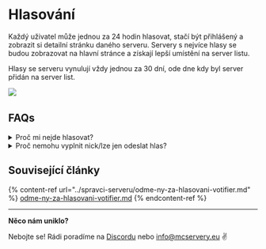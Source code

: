 # Hlasování

Každý uživatel může jednou za 24 hodin hlasovat, stačí být přihlášený a zobrazit si detailní stránku daného serveru. Servery s nejvíce hlasy se budou zobrazovat na hlavní stránce a získají lepší umístění na server listu.

Hlasy se serveru vynulují vždy jednou za 30 dní, ode dne kdy byl server přidán na server list.



![](../.gitbook/assets/hlasování.gif)

## FAQs

<details>

<summary>Proč mi nejde hlasovat?</summary>

Zkontroluj že jsi přihlášený ke svému účtu.

</details>

<details>

<summary>Proč nemohu vyplnit nick/lze jen odeslat hlas?</summary>

Pokud server nemá nastavené odměny za hlasování nick se nevyplňuje.

</details>

## Související články

{% content-ref url="../spravci-serveru/odme-ny-za-hlasovani-votifier.md" %}
[odme-ny-za-hlasovani-votifier.md](../spravci-serveru/odme-ny-za-hlasovani-votifier.md)
{% endcontent-ref %}

****

**Něco nám uniklo?**

Nebojte se! Rádi poradíme na [Discordu](https://discord.mcservery.eu) nebo [info@mcservery.eu](mailto:info@mcservery.eu) ✌️
